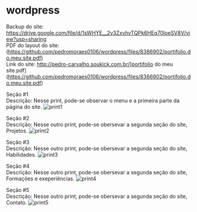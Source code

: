 # wordpress

Backup do site: https://drive.google.com/file/d/1sWHYE__2y3ZxvhvTQPk6HEq70loeSV8V/view?usp=sharing
<br>PDF do layout do site: (https://github.com/pedromoraes0106/wordpress/files/8366902/portifolio.do.meu.site.pdf)
<br>Link do site: http://pedro-carvalho.soukick.com.br/[portifolio do meu site.pdf](https://github.com/pedromoraes0106/wordpress/files/8366902/portifolio.do.meu.site.pdf)



Seção #1<br>
Descrição: Nesse print, pode-se observar o menu e a primeira parte da página do site.
![print1](https://user-images.githubusercontent.com/92893016/157142961-4052aa1c-3ba2-4d78-a007-6adb5f0c225e.jpg)

Seção #2<br>
Descrição: Nesse outro print, pode-se obersevar a segunda seção do site, Projetos.
![print2](https://user-images.githubusercontent.com/92893016/157142974-a7f47c26-91b3-4ff1-aaef-9e671d8c830a.jpg)

Seção #3<br>
Descrição: Nesse outro print, pode-se obersevar a segunda seção do site, Habilidades.
![print3](https://user-images.githubusercontent.com/92893016/157142986-5ecd0a46-fb45-4c73-a904-bb54e5158bfd.jpg)

Seção #4<br>
Descrição: Nesse outro print, pode-se obersevar a segunda seção do site, Formações e exeperiências.
![print4](https://user-images.githubusercontent.com/92893016/157142993-971304eb-839b-4427-aaa8-d0b223244ffe.jpg)

Seção #5<br>
Descrição: Nesse outro print, pode-se obersevar a segunda seção do site, Contato.
![print5](https://user-images.githubusercontent.com/92893016/157143001-895b2835-67ce-4041-94f3-c568586720da.jpg)
